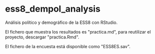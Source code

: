 # ess8_dempol_analysis
Análisis político y demográfico de la ESS8 con RStudio.

El fichero que muestra los resultados es "practica.md", para reutilizar el proyecto, descargar "practica.Rmd".

El fichero de la encuesta está disponible como "ESS8ES.sav".
